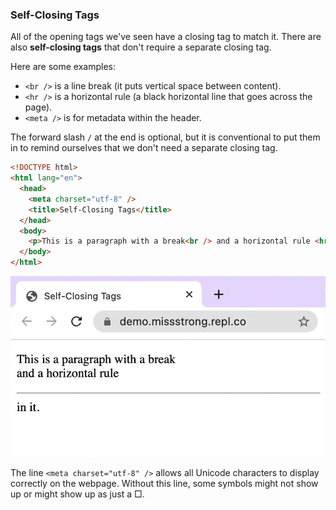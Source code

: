 ### Self-Closing Tags

All of the opening tags we've seen have a closing tag to match it. There are also **self-closing tags** that don't require a separate closing tag.

Here are some examples:
* `<br />` is a line break (it puts vertical space between content).
* `<hr />` is a horizontal rule (a black horizontal line that goes across the page).
* `<meta />` is for metadata within the header.

The forward slash `/` at the end is optional, but it is conventional to put them in to remind ourselves that we don't need a separate closing tag.

```html
<!DOCTYPE html>
<html lang="en">
  <head>
    <meta charset="utf-8" />
    <title>Self-Closing Tags</title>
  </head>
  <body>
    <p>This is a paragraph with a break<br /> and a horizontal rule <hr /> in it.</p>
  </body>
</html>
```
![](../../Images/HTML_Self_Closing_Tags.png)

The line `<meta charset="utf-8" />` allows all Unicode characters to display correctly on the webpage. Without this line, some symbols might not show up or might show up as just a □.
